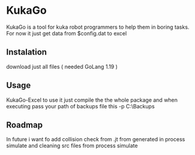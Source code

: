 # KukaGo
KukaGo is a tool for kuka robot programmers to help them in boring tasks. For now it just get data from $config.dat to excel 

## Instalation 

download just all files ( needed GoLang 1.19 )

## Usage
KukaGo-Excel
to use it just compile the the whole package and when executing pass your path of backups file this -p C:\Backups

## Roadmap

In future i want fo add collision check from .jt from generated in process simulate and cleaning src files from process simulate
